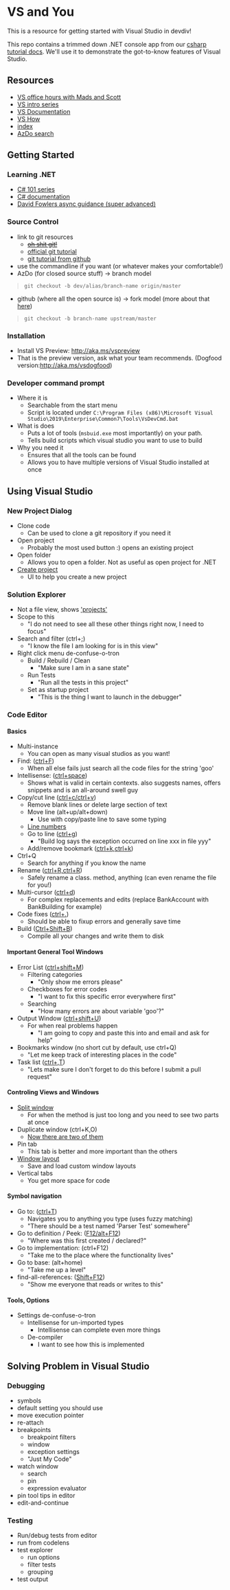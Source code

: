 # VS and You

This is a resource for getting started with Visual Studio in devdiv! 

This repo contains a trimmed down .NET console app from our [csharp tutorial docs](https://docs.microsoft.com/dotnet/csharp/tutorials/intro-to-csharp/introduction-to-classes). We'll use it to demonstrate the got-to-know features of Visual Studio.

## Resources

- [VS office hours with Mads and Scott](https://www.youtube.com/playlist?list=PLReL099Y5nRem6UA4w849hTfd0LzBIsAk)
- [VS intro series](https://channel9.msdn.com/Series/Intro-to-Visual-Studio/?WT.mc_id=Educationalvside-c9-niner)
- [VS Documentation](https://docs.microsoft.com/dotnet/core/tutorials/with-visual-studio?tabs=csharp)
- [VS How](https://aka.ms/vshow)
- [index](http://index)
- [AzDo search](https://dev.azure.com/devdiv/DevDiv/_search?text=test&type=code&action=contents)

## Getting Started

### Learning .NET

- [C# 101 series](https://channel9.msdn.com/Series/CSharp-101/?WT.mc_id=Educationalcsharp-c9-scottha)
- [C# documentation](https://docs.microsoft.com/dotnet/csharp/)
- [David Fowlers async guidance (super advanced)](https://github.com/davidfowl/AspNetCoreDiagnosticScenarios/blob/master/AsyncGuidance.md)

### Source Control

- link to git resources
  - ~~[oh shit git!](https://ohshitgit.com/)~~
  - [official git tutorial](https://git-scm.com/docs/gittutorial)
  - [git tutorial from github](https://try.github.io/)
- use the commandline if you want (or whatever makes your comfortable!)
- AzDo (for closed source stuff) -> branch model

>`git checkout -b dev/alias/branch-name origin/master`

- github (where all the open source is) -> fork model (more about that [here](https://help.github.com/en/github/collaborating-with-issues-and-pull-requests/about-collaborative-development-models))

> `git checkout -b branch-name upstream/master`

### Installation

- Install VS Preview: http://aka.ms/vspreview
- That is the preview version, ask what your team recommends. (Dogfood version:http://aka.ms/vsdogfood)

### Developer command prompt

- Where it is
  - Searchable from the start menu
  - Script is located under `C:\Program Files (x86)\Microsoft Visual Studio\2019\Enterprise\Common7\Tools\VsDevCmd.bat`
- What is does
  - Puts a lot of tools (`msbuid.exe` most importantly) on your path.
  - Tells build scripts which visual studio you want to use to build
- Why you need it
  - Ensures that all the tools can be found
  - Allows you to have multiple versions of Visual Studio installed at once

## Using Visual Studio

### New Project Dialog

- Clone code
  - Can be used to clone a git repository if you need it
- Open project
  - Probably the most used button :) opens an existing project
- Open folder
  - Allows you to open a folder. Not as useful as open project for .NET 
- [Create project](https://docs.microsoft.com/visualstudio/ide/compiling-and-building-in-visual-studio?view=vs-2019)
  - UI to help you create a new project

### Solution Explorer

- Not a file view, shows ['projects'](https://docs.microsoft.com/visualstudio/ide/solutions-and-projects-in-visual-studio?view=vs-2019)
- Scope to this
  - "I do not need to see all these other things right now, I need to focus" 
- Search and filter (ctrl+;)
  - "I know the file I am looking for is in this view"
- Right click menu de-confuse-o-tron
  - Build / Rebuild / Clean
    - "Make sure I am in a sane state"
  - Run Tests
    - "Run all the tests in this project"
  - Set as startup project
    - "This is the thing I want to launch in the debugger"

### Code Editor

#### Basics

- Multi-instance
  - You can open as many visual studios as you want!
- Find: ([ctrl+F](https://docs.microsoft.com/visualstudio/ide/finding-and-replacing-text?view=vs-2019))
  - When all else fails just search all the code files for the string 'goo'
- Intellisense: ([ctrl+space](https://docs.microsoft.com/visualstudio/ide/visual-csharp-intellisense?view=vs-2019))
  - Shows what is valid in certain contexts. also suggests names, offers snippets and is an all-around swell guy
- Copy/cut line ([ctrl+c/ctrl+v](https://docs.microsoft.com/visualstudio/ide/reference/options-text-editor-all-languages?view=vs-2019#settings))
  - Remove blank lines or delete large section of text
  - Move line (alt+up/alt+down)
    - Use with copy/paste line to save some typing
  - [Line numbers](https://docs.microsoft.com/visualstudio/ide/reference/how-to-display-line-numbers-in-the-editor?view=vs-2019)
  - Go to line ([ctrl+g](https://docs.microsoft.com/visualstudio/ide/reference/go-to-line?view=vs-2019))
    - "Build log says the exception occurred on line xxx in file yyy"
  - Add/remove bookmark ([ctrl+k,ctrl+k](https://docs.microsoft.com/visualstudio/ide/setting-bookmarks-in-code?view=vs-2019))
- Ctrl+Q
  - Search for anything if you know the name
- Rename ([ctrl+R,ctrl+R](https://docs.microsoft.com/visualstudio/ide/reference/rename?view=vs-2019))
  - Safely rename a class. method, anything (can even rename the file for you!)
- Multi-cursor ([ctrl+d](https://docs.microsoft.com/visualstudio/ide/finding-and-replacing-text?view=vs-2019#multi-caret-selection))
  - For complex replacements and edits (replace BankAccount with BankBuilding for example)
- Code fixes ([ctrl+.](https://docs.microsoft.com/visualstudio/ide/quick-actions?view=vs-2019))
  - Should be able to fixup errors and generally save time
- Build ([Ctrl+Shift+B](https://docs.microsoft.com/visualstudio/ide/compiling-and-building-in-visual-studio?view=vs-2019))
  - Compile all your changes and write them to disk

#### Important General Tool Windows

- Error List ([ctrl+shift+M](https://docs.microsoft.com/visualstudio/ide/reference/error-list-window?view=vs-2019))
  - Filtering categories
    - "Only show me errors please"
  - Checkboxes for error codes
    - "I want to fix this specific error everywhere first"
  - Searching
    - "How many errors are about variable 'goo'?"
- Output Window ([ctrl+shift+U](https://docs.microsoft.com/visualstudio/ide/reference/output-window?view=vs-2019))
  - For when real problems happen
    - "I am going to copy and paste this into and email and ask for help"
- Bookmarks window (no short cut by default, use ctrl+Q)
  - "Let me keep track of interesting places in the code"
- Task list ([ctrl+\,T](https://docs.microsoft.com/visualstudio/ide/using-the-task-list?view=vs-2019))
  - "Lets make sure I don't forget to do this before I submit a pull request"

#### Controling Views and Windows

- [Split window](https://docs.microsoft.com/visualstudio/ide/how-to-manage-editor-windows?view=vs-2019)
  - For when the method is just too long and you need to see two parts at once
- Duplicate window (ctrl+K,O)
  - [Now there are two of them](https://pics.me.me/this-is-getting-out-hand-now-there-are-two-of-16048246.png)
- Pin tab
  - This tab is better and more important than the others
- [Window layout](https://docs.microsoft.com/visualstudio/ide/customizing-window-layouts-in-visual-studio?view=vs-2019)
  - Save and load custom window layouts
- Vertical tabs
  - You get more space for code
  
#### Symbol navigation

- Go to: ([ctrl+T](https://docs.microsoft.com/visualstudio/ide/go-to?view=vs-2019))
  - Navigates you to anything you type (uses fuzzy matching)
  - "There should be a test named 'Parser Test' somewhere"
- Go to definition / Peek: ([F12/alt+F12](https://docs.microsoft.com/visualstudio/ide/go-to-and-peek-definition?view=vs-2019))
  - "Where was this first created / declared?"
- Go to implementation: (ctrl+F12)
  - "Take me to the place where the functionality lives"
- Go to base: (alt+home)
  - "Take me up a level"
- find-all-references: ([Shift+F12](https://docs.microsoft.com/visualstudio/ide/finding-references?view=vs-2019))
  - "Show me everyone that reads or writes to this"

#### Tools, Options

- Settings de-confuse-o-tron
  - Intellisense for un-imported types
    - Intellisense can complete even more things
  - De-compiler
    - I want to see how this is implemented

## Solving Problem in Visual Studio

### Debugging

- symbols
- default setting you should use
- move execution pointer
- re-attach
- breakpoints
  - breakpoint filters
  - window
  - exception settings
  - "Just My Code"
- watch window
  - search
  - pin
  - expression evaluator
- pin tool tips in editor
- edit-and-continue

### Testing

- Run/debug tests from editor
- run from codelens
- test explorer
  - run options
  - filter tests
  - grouping
- test output
